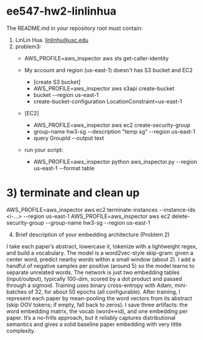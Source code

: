 # ee547-hw2-linlinhua

The README.md in your repository root must contain:
1. LinLin Hua. linlinhu@usc.edu
2. problem3:
   - AWS_PROFILE=aws_inspector aws sts get-caller-identity
   - My account and region (us-east-1) doesn't has S3 bucket and EC2
     - [create S3 bucket]
      - AWS_PROFILE=aws_inspector aws s3api create-bucket 
      - bucket <your-unique-bucket-name> --region us-east-1 
      - create-bucket-configuration LocationConstraint=us-east-1

   - [EC2]
     - AWS_PROFILE=aws_inspector aws ec2 create-security-group 
     - group-name hw3-sg --description "temp sg" --region us-east-1 
     - query GroupId --output text


   - run your script:
      - AWS_PROFILE=aws_inspector python aws_inspector.py --region us-east-1 --format table

# 3) terminate and clean up
AWS_PROFILE=aws_inspector aws ec2 terminate-instances --instance-ids <i-...> --region us-east-1
AWS_PROFILE=aws_inspector aws ec2 delete-security-group --group-name hw3-sg --region us-east-1

   
   
4. Brief description of your embedding architecture (Problem 2)
   
I take each paper’s abstract, lowercase it, tokenize with a lightweight regex, and build a vocabulary. The model is a word2vec-style skip-gram: given a center word, predict nearby words within a small window (about 2). I add a handful of negative samples per positive (around 5) so the model learns to separate unrelated words. The network is just two embedding tables (input/output), typically 100-dim, scored by a dot product and passed through a sigmoid. Training uses binary cross-entropy with Adam, mini-batches of 32, for about 50 epochs (all configurable). After training, I represent each paper by mean-pooling the word vectors from its abstract (skip OOV tokens; if empty, fall back to zeros). I save three artifacts: the word embedding matrix, the vocab (word↔id), and one embedding per paper. It’s a no-frills approach, but it reliably captures distributional semantics and gives a solid baseline paper embedding with very little complexity.
